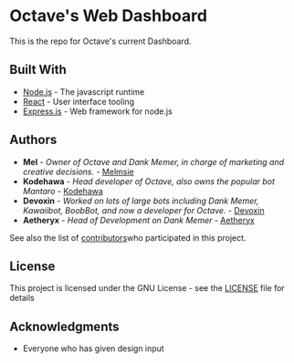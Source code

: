 # Octave's Web Dashboard

This is the repo for Octave's current Dashboard.

## Built With

* [Node.js](http://www.dropwizard.io/1.0.2/docs/) - The javascript runtime
* [React](https://reactjs.org/) - User interface tooling
* [Express.js](https://expressjs.com/) - Web framework for node.js

## Authors

* **Mel** - *Owner of Octave and Dank Memer, in charge of marketing and creative decisions.* - [Melmsie](https://github.com/melmsie)
* **Kodehawa** - *Head developer of Octave, also owns the popular bot Mantaro* - [Kodehawa](https://github.com/Kodehawa)
* **Devoxin** - *Worked on lots of large bots including Dank Memer, Kawaiibot, BoobBot, and now a developer for Octave.* - [Devoxin](https://github.com/Devoxin)
* **Aetheryx** - *Head of Development on Dank Memer* - [Aetheryx](https://github.com/aetheryx)


See also the list of [contributors](https://octave.gg)who participated in this project.

## License

This project is licensed under the GNU License - see the [LICENSE](LICENSE) file for details

## Acknowledgments

* Everyone who has given design input
